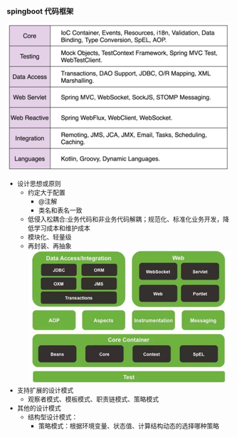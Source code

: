 ### spingboot 代码框架
  ![spring_boot](../images/spingboot.png)
+ 设计思想或原则
  + 约定大于配置
    + @注解
    + 类名和表名一致
  + 低侵入松耦合:业务代码和非业务代码解耦；规范化、标准化业务开发，降低学习成本和维护成本
  + 模块化、轻量级
  + 再封装、再抽象
  ![sping_frame](../images/sping_fame.png)
+ 支持扩展的设计模式
  + 观察者模式、模板模式、职责链模式、策略模式
+ 其他的设计模式
  + 结构型设计模式：
    + 策略模式：根据环境变量、状态值、计算结构动态的选择哪种策略
